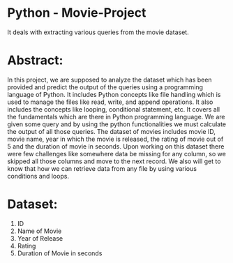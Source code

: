 # Python - Movie-Project
It deals with extracting various queries from the movie dataset.


# Abstract:
In this project, we are supposed to analyze the dataset which has been provided and predict the output of the queries using a programming language of Python.
It includes Python concepts like file handling which is used to manage the files like read, write, and append operations. It also includes the concepts like looping, conditional statement, etc.
It covers all the fundamentals which are there in Python programming language. We are given some query and by using the python functionalities we must calculate the output of all those queries.
The dataset of movies includes movie ID, movie name, year in which the movie is released, the rating of movie out of 5 and the duration of movie in seconds.
Upon working on this dataset there were few challenges like somewhere data be missing for any column, so we skipped all those columns and move to the next record.
We also will get to know that how we can retrieve data from any file by using various conditions and loops.



# Dataset:
1. ID
2. Name of Movie
3. Year of Release
4. Rating
5. Duration of Movie in seconds
